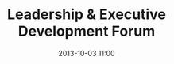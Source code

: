 ---
date: 2013-10-03 11:00
hour: 11:00 - 1:00 PM
title: Leadership & Executive Development Forum
name: 
company:
categories: day2
expand:
---